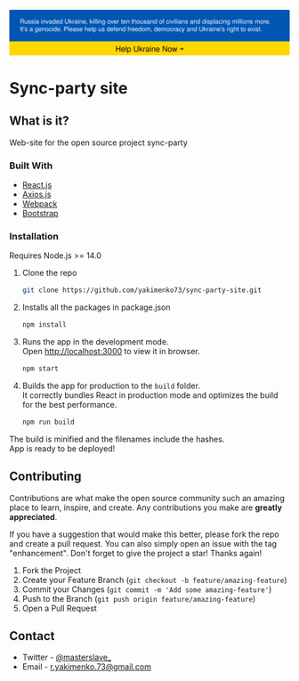 [![SWUbanner](https://raw.githubusercontent.com/vshymanskyy/StandWithUkraine/main/banner2-direct.svg)](https://github.com/vshymanskyy/StandWithUkraine/blob/main/docs/README.md)
# Sync-party site
## What is it?
Web-site for the open source project sync-party

### Built With

* [React.js](https://en.reactjs.org/)
* [Axios.js](https://axios-http.com/docs/intro/)
* [Webpack](https://webpack.js.org/)
* [Bootstrap](https://getbootstrap.com/docs/3.4/javascript/)

### Installation
Requires Node.js >= 14.0
1. Clone the repo
   ```sh
   git clone https://github.com/yakimenko73/sync-party-site.git
   ```
2. Installs all the packages in package.json
   ```sh
   npm install
   ```
3. Runs the app in the development mode.\
   Open [http://localhost:3000](http://localhost:3000) to view it in browser.
   ```sh
   npm start
   ```
4. Builds the app for production to the `build` folder.\
   It correctly bundles React in production mode and optimizes the build for the best performance.
   ```sh
   npm run build
   ```

The build is minified and the filenames include the hashes.\
App is ready to be deployed!

## Contributing

Contributions are what make the open source community such an amazing place to learn, inspire, and create. Any contributions you make are **greatly appreciated**.

If you have a suggestion that would make this better, please fork the repo and create a pull request. You can also simply open an issue with the tag "enhancement".
Don't forget to give the project a star! Thanks again!

1. Fork the Project
2. Create your Feature Branch (`git checkout -b feature/amazing-feature`)
3. Commit your Changes (`git commit -m 'Add some amazing-feature'`)
4. Push to the Branch (`git push origin feature/amazing-feature`)
5. Open a Pull Request

## Contact

* Twitter - [@masterslave_](https://twitter.com/masterslave_)
* Email - r.yakimenko.73@gmail.com
